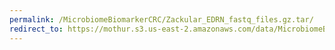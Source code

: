 ```yaml
---
permalink: /MicrobiomeBiomarkerCRC/Zackular_EDRN_fastq_files.gz.tar/
redirect_to: https://mothur.s3.us-east-2.amazonaws.com/data/MicrobiomeBiomarkerCRC/Zackular_EDRN_fastq_files.gz.tar
---
```


